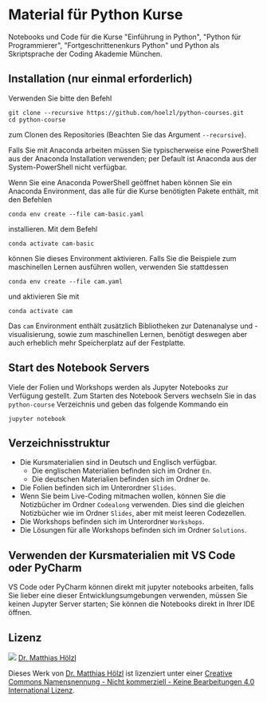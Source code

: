 # Material für Python Kurse

Notebooks und Code für die Kurse "Einführung in Python", "Python für Programmierer",
"Fortgeschrittenenkurs Python" und Python als Skriptsprache der Coding Akademie München.

## Installation (nur einmal erforderlich)

Verwenden Sie bitte den Befehl

```shell
git clone --recursive https://github.com/hoelzl/python-courses.git
cd python-course
```

zum Clonen des Repositories (Beachten Sie das Argument `--recursive`).


Falls Sie mit Anaconda arbeiten müssen Sie typischerweise eine PowerShell aus der 
Anaconda Installation verwenden; per Default ist Anaconda aus der System-PowerShell
nicht verfügbar.

Wenn Sie eine Anaconda PowerShell geöffnet haben können Sie ein Anaconda
Environment, das alle für die Kurse benötigten Pakete enthält, mit den Befehlen

```shell
conda env create --file cam-basic.yaml
```

installieren. Mit dem Befehl

```shell
conda activate cam-basic
```

können Sie dieses Environment aktivieren. Falls Sie die Beispiele zum maschinellen
Lernen ausführen wollen, verwenden Sie stattdessen

```shell
conda env create --file cam.yaml
```

und aktivieren Sie mit

```shell
conda activate cam
```

Das `cam` Environment enthält zusätzlich Bibliotheken zur Datenanalyse und
-visualisierung, sowie zum maschinellen Lernen, benötigt deswegen aber auch erheblich
mehr Speicherplatz auf der Festplatte.

## Start des Notebook Servers

Viele der Folien und Workshops werden als Jupyter Notebooks zur Verfügung
gestellt. Zum Starten des Notebook Servers wechseln Sie in das `python-course`
Verzeichnis und geben das folgende Kommando ein

```shell
jupyter notebook
```

## Verzeichnisstruktur

- Die Kursmaterialien sind in Deutsch und Englisch verfügbar.
  - Die englischen Materialien befinden sich im Ordner `En`.
  - Die deutschen Materialien befinden sich im Ordner `De`.
- Die Folien befinden sich im Unterordner `Slides`.
- Wenn Sie beim Live-Coding mitmachen wollen, können Sie die Notizbücher im
  Ordner `Codealong` verwenden. Dies sind die gleichen Notizbücher wie im Ordner
  `Slides`, aber mit meist leeren Codezellen.
- Die Workshops befinden sich im Unterordner `Workshops`.
- Die Lösungen für alle Workshops befinden sich im Ordner `Solutions`.

## Verwenden der Kursmaterialien mit VS Code oder PyCharm

VS Code oder PyCharm können direkt mit jupyter notebooks arbeiten, falls Sie
lieber eine dieser Entwicklungsumgebungen verwenden, müssen Sie keinen Jupyter
Server starten; Sie können die Notebooks direkt in Ihrer IDE öffnen.

## Lizenz

![](https://i.creativecommons.org/l/by-nc-nd/4.0/88x31.png) [Dr. Matthias
Hölzl](https://github.com/hoelzl)

Dieses Werk von [Dr. Matthias Hölzl](https://github.com/hoelzl) ist lizenziert unter
einer [Creative Commons Namensnennung - Nicht kommerziell - Keine Bearbeitungen 4.0
International Lizenz](http://creativecommons.org/licenses/by-nc-nd/4.0/).

